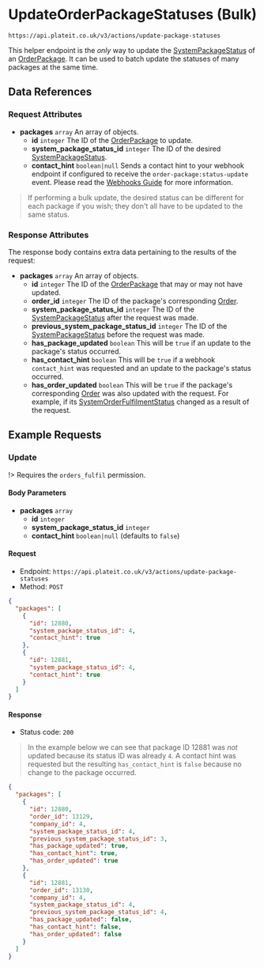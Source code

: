 # UpdateOrderPackageStatuses (Bulk)

`https://api.plateit.co.uk/v3/actions/update-package-statuses`

This helper endpoint is the *only* way to update the [SystemPackageStatus](/objects/system-package-status.md) of an [OrderPackage](/objects/order-package.md). It can be used to batch update the statuses of many packages at the same time.

## Data References

### Request Attributes

* **packages** `array` An array of objects.
    * **id** `integer` The ID of the [OrderPackage](/objects/order-package.md) to update.
    * **system_package_status_id** `integer` The ID of the desired [SystemPackageStatus](/objects/system-package-status.md).
    * **contact_hint** `boolean|null` Sends a contact hint to your webhook endpoint if configured to receive the `order-package:status-update` event. Please read the [Webhooks Guide](/fundamentals/webhooks.md) for more information.

> If performing a bulk update, the desired status can be different for each package if you wish; they don't all have to be updated to the same status.

### Response Attributes

The response body contains extra data pertaining to the results of the request:

* **packages** `array` An array of objects.
    * **id** `integer` The ID of the [OrderPackage](/objects/order-package.md) that may or may not have updated.
    * **order_id** `integer` The ID of the package's corresponding [Order](/objects/order.md).
    * **system_package_status_id** `integer` The ID of the [SystemPackageStatus](/objects/system-package-status.md) after the request was made.
    * **previous_system_package_status_id** `integer` The ID of the [SystemPackageStatus](/objects/system-package-status.md) before the request was made.
    * **has_package_updated** `boolean` This will be `true` if an update to the package's status occurred.
    * **has_contact_hint** `boolean` This will be `true` if a webhook `contact_hint` was requested and an update to the package's status occurred.
    * **has_order_updated** `boolean` This will be `true` if the package's corresponding [Order](/objects/order.md) was also updated with the request. For example, if its [SystemOrderFulfilmentStatus](/objects/system-order-fulfilment-status.md) changed as a result of the request.

## Example Requests

### Update

!> Requires the `orders_fulfil` permission.

<!-- tabs:start -->

#### **Body Parameters**

* **packages** `array`
    * **id** `integer`
    * **system_package_status_id** `integer`
    * **contact_hint** `boolean|null` (defaults to `false`)

#### **Request**

* Endpoint: `https://api.plateit.co.uk/v3/actions/update-package-statuses`
* Method: `POST`

```json
{
  "packages": [
    {
      "id": 12880,
      "system_package_status_id": 4,
      "contact_hint": true
    },
    {
      "id": 12881,
      "system_package_status_id": 4,
      "contact_hint": true
    }
  ]
}
```

#### **Response**

* Status code: `200`

> In the example below we can see that package ID 12881 was *not* updated because its status ID was already `4`. A contact hint was requested but the resulting `has_contact_hint` is `false` because no change to the package occurred.

```json
{
  "packages": [
    {
      "id": 12880,
      "order_id": 13129,
      "company_id": 4,
      "system_package_status_id": 4,
      "previous_system_package_status_id": 3,
      "has_package_updated": true,
      "has_contact_hint": true,
      "has_order_updated": true
    },
    {
      "id": 12881,
      "order_id": 13130,
      "company_id": 4,
      "system_package_status_id": 4,
      "previous_system_package_status_id": 4,
      "has_package_updated": false,
      "has_contact_hint": false,
      "has_order_updated": false
    }
  ]
}
```

<!-- tabs:end -->